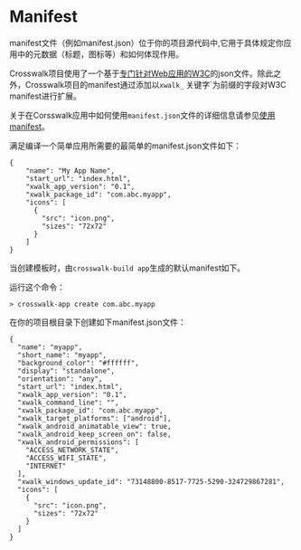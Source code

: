# Manifest

manifest文件（例如manifest.json）位于你的项目源代码中,它用于具体规定你应用中的元数据（标题，图标等）和如何体现作用。

Crosswalk项目使用了一个基于[专门针对Web应用的W3C](http://w3c.github.io/manifest/)的json文件。除此之外，Crosswalk项目的manifest通过添加以`xwalk_` 关键字`为前缀的字段对W3C manifest进行扩展。

关于在Corsswalk应用中如何使用`manifest.json`文件的详细信息请参见[使用manifest](manifest/using_the_manifest_zh.html)。

满足编译一个简单应用所需要的最简单的manifest.json文件如下：

```
{
    "name": "My App Name",
    "start_url": "index.html",
	"xwalk_app_version": "0.1",
	"xwalk_package_id": "com.abc.myapp",
	"icons": [
	  {
		"src": "icon.png",
		"sizes": "72x72"
      }
	]
}
```

当创建模板时，由`crosswalk-build app`生成的默认manifest如下。

运行这个命令：

```cmdline
> crosswalk-app create com.abc.myapp
```

在你的项目根目录下创建如下manifest.json文件：

```
{
  "name": "myapp",
  "short_name": "myapp",
  "background_color": "#ffffff",
  "display": "standalone",
  "orientation": "any",
  "start_url": "index.html",
  "xwalk_app_version": "0.1",
  "xwalk_command_line": "",
  "xwalk_package_id": "com.abc.myapp",
  "xwalk_target_platforms": ["android"],
  "xwalk_android_animatable_view": true,
  "xwalk_android_keep_screen_on": false,
  "xwalk_android_permissions": [
    "ACCESS_NETWORK_STATE",
    "ACCESS_WIFI_STATE",
    "INTERNET"
  ],
  "xwalk_windows_update_id": "73148800-8517-7725-5290-324729867281",
  "icons": [
    {
      "src": "icon.png",
      "sizes": "72x72"
    }
  ]
}
```

